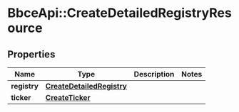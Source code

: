 # BbceApi::CreateDetailedRegistryResource

## Properties
Name | Type | Description | Notes
------------ | ------------- | ------------- | -------------
**registry** | [**CreateDetailedRegistry**](CreateDetailedRegistry.md) |  | 
**ticker** | [**CreateTicker**](CreateTicker.md) |  | 

